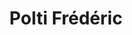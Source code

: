---
title: "Polti Frédéric"
url: /dompierre-sur-besbre/polti-frederic/
shop: marchand de journaux
---